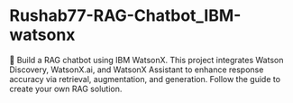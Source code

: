 # Rushab77-RAG-Chatbot_IBM-watsonx
🚀 Build a RAG chatbot using IBM WatsonX. This project integrates Watson Discovery, WatsonX.ai, and WatsonX Assistant to enhance response accuracy via retrieval, augmentation, and generation. Follow the guide to create your own RAG solution. 
